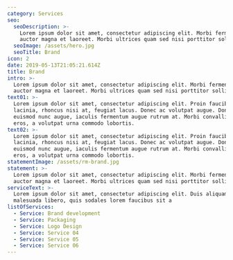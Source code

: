 ```yaml
---
category: Services
seo:
  seoDescription: >-
    Lorem ipsum dolor sit amet, consectetur adipiscing elit. Morbi fermentum
    auctor magna et laoreet. Morbi ultrices quam sed nisi porttitor sollicitudin
  seoImage: /assets/hero.jpg
  seoTitle: Brand
icon: 2
date: 2019-05-13T21:05:21.614Z
title: Brand
intro: >-
  Lorem ipsum dolor sit amet, consectetur adipiscing elit. Morbi fermentum
  auctor magna et laoreet. Morbi ultrices quam sed nisi porttitor sollicitudin
text01: >-
  Lorem ipsum dolor sit amet, consectetur adipiscing elit. Proin faucibus ante
  lacinia, rhoncus nisi at, feugiat lacus. Donec ac volutpat augue. Donec
  euismod nunc augue, iaculis fermentum augue rutrum at. Morbi convallis quam
  eros, a volutpat urna commodo lobortis.
text02: >-
  Lorem ipsum dolor sit amet, consectetur adipiscing elit. Proin faucibus ante
  lacinia, rhoncus nisi at, feugiat lacus. Donec ac volutpat augue. Donec
  euismod nunc augue, iaculis fermentum augue rutrum at. Morbi convallis quam
  eros, a volutpat urna commodo lobortis.
statementImage: /assets/rm-brand.jpg
statement: >-
  Lorem ipsum dolor sit amet, consectetur adipiscing elit. Morbi fermentum
  auctor magna et laoreet. Morbi ultrices quam sed nisi porttitor sollicitudin
serviceText: >-
  Lorem ipsum dolor sit amet, consectetur adipiscing elit. Duis aliquam
  malesuada libero, quis sodales lorem faucibus sit a
listOfServices:
  - Service: Brand development
  - Service: Packaging
  - Service: Logo Design
  - Service: Service 04
  - Service: Service 05
  - Service: Service 06
---
```



